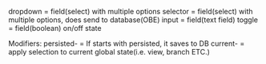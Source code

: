 dropdown = field(select) with multiple options
selector = field(select) with multiple options, does send to database(OBE)
input = field(text field)
toggle = field(boolean) on/off state

Modifiers:
persisted- = If starts with persisted, it saves to DB
current- = apply selection to current global state(i.e. view, branch ETC.)